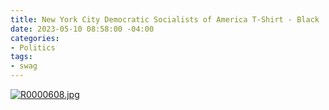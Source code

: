 ```yaml
---
title: New York City Democratic Socialists of America T-Shirt - Black
date: 2023-05-10 08:58:00 -04:00
categories:
- Politics
tags:
- swag
---
```


[![R0000608.jpg](/uploads/R0000608.jpg)](https://shop.socialists.nyc/products/new-york-city-democratic-socialists-of-america-t-shirt)